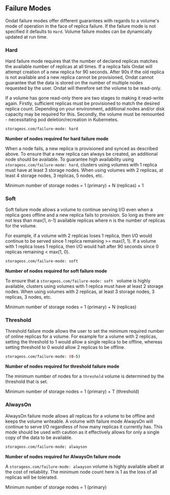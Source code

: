 ## Failure Modes

Ondat failure modes offer different guarantees with regards to a volume's
mode of operation in the face of replica failure. If the failure mode is not
specified it defaults to `Hard`. Volume failure modes can be dynamically
updated at run time.

### Hard

Hard failure mode requires that the number of declared replicas matches the
available number of replicas at all times. If a replica fails Ondat will
attempt creation of a new replica for 90 seconds. After 90s if the old replica
is not available and a new replica cannot be provisioned, Ondat cannot
guarantee that the data is stored on the number of multiple nodes requested by
the user. Ondat will therefore set the volume to be read-only.

If a volume has gone read-only there are two stages to making it read-write
again. Firstly, sufficient replicas must be provisioned to match the desired
replica count. Depending on your environment, additional nodes and/or disk
capacity may be required for this. Secondly, the volume must be remounted -
necessitating pod deletion/recreation in Kubernetes.

```bash
storageos.com/failure-mode: hard
```

**Number of nodes required for hard failure mode**

When a node fails, a new replica is provisioned and synced as described above.
To ensure that a new replica can always be created, an additional node should
be available. To guarantee high availability using `storageos.com/failure-mode:
hard`, clusters using volumes with 1 replica must have at least 3 storage
nodes. When using volumes with 2 replicas, at least 4 storage nodes, 3
replicas, 5 nodes, etc.

Minimum number of storage nodes = 1 (primary) + N (replicas) + 1

### Soft

Soft failure mode allows a volume to continue serving I/O even when a replica
goes offline and a new replica fails to provision. So long as there are not
less than max(1,  n-1) available replicas where n is the number of replicas for
the volume.

For example, if a volume with 2 replicas loses 1 replica, then I/O would
continue to be served since 1 replica remaining >= max(1, 1). If a volume with
1 replica loses 1 replica, then I/O would halt after 90 seconds since 0
replicas remaining < max(1, 0).

```bash
storageos.com/failure-mode: soft
```

**Number of nodes required for soft failure mode**

To ensure that a `storageos.com/failure-mode: soft
` volume is highly available, clusters using volumes with 1 replica must have at
least 2 storage nodes. When using volumes with 2 replicas, at least 3 storage
nodes, 3 replicas, 3 nodes, etc.

Minimum number of storage nodes = 1 (primary) + N (replicas)

### Threshold

Threshold failure mode allows the user to set the minimum required number of
online replicas for a volume. For example for a volume with 2 replicas, setting
the threshold to 1 would allow a single replica to be offline, whereas setting
threshold to 0 would allow 2 replicas to be offline.

```bash
storageos.com/failure-mode: (0-5)
```

**Number of nodes required for threshold failure mode**

The minimum number of nodes for a `threshold` volume is determined by the
threshold that is set.

Minimum number of storage nodes = 1 (primary) + T (threshold)

### AlwaysOn

AlwaysOn failure mode allows all replicas for a volume to be offline and keeps
the volume writeable. A volume with failure mode AlwaysOn will continue to
serve I/O regardless of how many replicas it currently has. This mode should be
used with caution as it effectively allows for only a single copy of the data
to be available.

```bash
storageos.com/failure-mode: alwayson
```

**Number of nodes required for AlwaysOn failure mode**

A `storageos.com/failure-mode: alwayson` volume is highly available albeit at
the cost of reliability. The minimum node count here is 1 as the loss of all
replicas will be tolerated.

Minimum number of storage nodes = 1 (primary)


